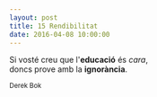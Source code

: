 ```yaml
---
layout: post
title: 15 Rendibilitat
date: 2016-04-08 10:00:00
---
```


Si vosté creu que l'**educació** és *cara*,<br />
doncs prove amb la **ignorància**.<br />

<small>Derek Bok</small>

